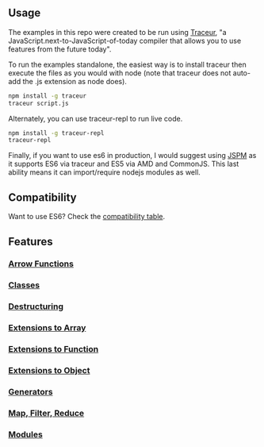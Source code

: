 ## Usage

The examples in this repo were created to be run using [Traceur](https://github.com/google/traceur-compiler), "a JavaScript.next-to-JavaScript-of-today compiler that allows you to use features from the future today".

To run the examples standalone, the easiest way is to install traceur then execute the files as you would with node (note that traceur does not auto-add the .js extension as node does).

```bash
npm install -g traceur
traceur script.js
```

Alternately, you can use traceur-repl to run live code.

```bash
npm install -g traceur-repl
traceur-repl
```

Finally, if you want to use es6 in production, I would suggest using [JSPM](http://jspm.io/) as it supports ES6 via traceur and ES5 via AMD and CommonJS. This last ability means it can import/require nodejs modules as well.

## Compatibility

Want to use ES6? Check the [compatibility table](https://kangax.github.io/compat-table/es6/).

## Features

### [Arrow Functions](arrow_functions)

### [Classes](classes)

### [Destructuring](destructuring)

### [Extensions to Array](extensions_to_array)

### [Extensions to Function](extensions_to_function)

### [Extensions to Object](extensions_to_object)

### [Generators](generators)

### [Map, Filter, Reduce](map_filter_reduce)

### [Modules](modules)
